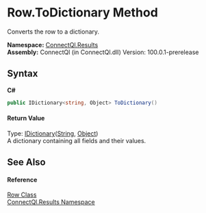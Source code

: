 # Row.ToDictionary Method 
 

Converts the row to a dictionary.

**Namespace:**&nbsp;<a href="N_ConnectQl_Results">ConnectQl.Results</a><br />**Assembly:**&nbsp;ConnectQl (in ConnectQl.dll) Version: 100.0.1-prerelease

## Syntax

**C#**<br />
``` C#
public IDictionary<string, Object> ToDictionary()
```


#### Return Value
Type: <a href="http://msdn2.microsoft.com/en-us/library/s4ys34ea" target="_blank">IDictionary</a>(<a href="http://msdn2.microsoft.com/en-us/library/s1wwdcbf" target="_blank">String</a>, <a href="http://msdn2.microsoft.com/en-us/library/e5kfa45b" target="_blank">Object</a>)<br />A dictionary containing all fields and their values.

## See Also


#### Reference
<a href="T_ConnectQl_Results_Row">Row Class</a><br /><a href="N_ConnectQl_Results">ConnectQl.Results Namespace</a><br />